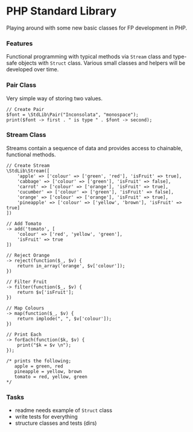 PHP Standard Library
====================

Playing around with some new basic classes for FP development in PHP.

### Features

Functional programming with typical methods via `Stream` class and type-safe objects with `Struct` class.
Various small classes and helpers will be developed over time.

### Pair Class

Very simple way of storing two values.

```
// Create Pair
$font = \StdLib\Pair("Inconsolata", "monospace");
print($font -> first . " is type " . $font -> second);
```

### Stream Class

Streams contain a sequence of data and provides access to chainable, functional methods.

```
// Create Stream
\StdLib\Stream([
    'apple' => ['colour' => ['green', 'red'], 'isFruit' => true],
    'cabbage' => ['colour' => ['green'], 'isFruit' => false],
    'carrot' => ['colour' => ['orange'], 'isFruit' => true],
    'cucumber' => ['colour' => ['green'], 'isFruit' => false],
    'orange' => ['colour' => ['orange'], 'isFruit' => true],
    'pineapple' => ['colour' => ['yellow', 'brown'], 'isFruit' => true]
])

// Add Tomato
-> add('tomato', [
    'colour' => ['red', 'yellow', 'green'],
    'isFruit' => true
])

// Reject Orange
-> reject(function($_, $v) {
    return in_array('orange', $v['colour']);
})

// Filter Fruit
-> filter(function($_, $v) {
    return $v['isFruit'];
})

// Map Colours
-> map(function($_, $v) {
    return implode(", ", $v['colour']);
})

// Print Each
-> forEach(function($k, $v) {
    print("$k = $v \n");
});

/* prints the following;
   apple = green, red 
   pineapple = yellow, brown 
   tomato = red, yellow, green 
*/
```

### Tasks

 - readme needs example of `Struct` class
 - write tests for everything
 - structure classes and tests (dirs)